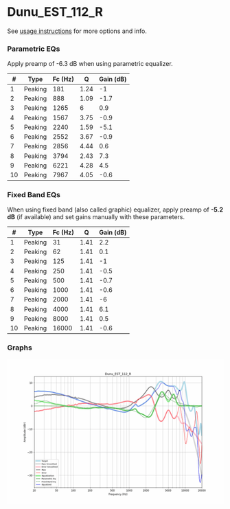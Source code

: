 # Dunu_EST_112_R
See [usage instructions](https://github.com/jaakkopasanen/AutoEq#usage) for more options and info.

### Parametric EQs
Apply preamp of -6.3 dB when using parametric equalizer.

|   # | Type    |   Fc (Hz) |    Q |   Gain (dB) |
|-----|---------|-----------|------|-------------|
|   1 | Peaking |       181 | 1.24 |        -1   |
|   2 | Peaking |       888 | 1.09 |        -1.7 |
|   3 | Peaking |      1265 | 6    |         0.9 |
|   4 | Peaking |      1567 | 3.75 |        -0.9 |
|   5 | Peaking |      2240 | 1.59 |        -5.1 |
|   6 | Peaking |      2552 | 3.67 |        -0.9 |
|   7 | Peaking |      2856 | 4.44 |         0.6 |
|   8 | Peaking |      3794 | 2.43 |         7.3 |
|   9 | Peaking |      6221 | 4.28 |         4.5 |
|  10 | Peaking |      7967 | 4.05 |        -0.6 |

### Fixed Band EQs
When using fixed band (also called graphic) equalizer, apply preamp of **-5.2 dB** (if available) and set gains manually with these parameters.

|   # | Type    |   Fc (Hz) |    Q |   Gain (dB) |
|-----|---------|-----------|------|-------------|
|   1 | Peaking |        31 | 1.41 |         2.2 |
|   2 | Peaking |        62 | 1.41 |         0.1 |
|   3 | Peaking |       125 | 1.41 |        -1   |
|   4 | Peaking |       250 | 1.41 |        -0.5 |
|   5 | Peaking |       500 | 1.41 |        -0.7 |
|   6 | Peaking |      1000 | 1.41 |        -0.6 |
|   7 | Peaking |      2000 | 1.41 |        -6   |
|   8 | Peaking |      4000 | 1.41 |         6.1 |
|   9 | Peaking |      8000 | 1.41 |         0.5 |
|  10 | Peaking |     16000 | 1.41 |        -0.6 |

### Graphs
![](./Dunu_EST_112_R.png)
